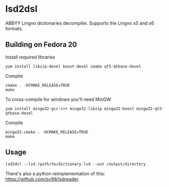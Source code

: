 lsd2dsl
=======

ABBYY Lingvo dictionaries decompiler. Supports the Lingvo x5 and x6 formats.

## Building on Fedora 20
Install required libraries

    yum install libzip-devel boost-devel cmake qt5-qtbase-devel
    
Compile

    cmake . -DCMAKE_RELEASE=TRUE
    make

To cross-compile for windows you'll need MinGW

    yum install mingw32-gcc-c++ mingw32-libzip mingw32-boost mingw32-qt5-qtbase-devel
    
Compile

    mingw32-cmake . -DCMAKE_RELEASE=TRUE
    make

## Usage

    lsd2dsl --lsd /path/to/dictionary.lsd --out /output/directory

There's also a python reimplementation of this: https://github.com/sv99/lsdreader.
